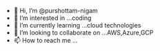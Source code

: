 - 👋 Hi, I’m @purshottam-nigam
- 👀 I’m interested in ...coding
- 🌱 I’m currently learning ...cloud technologies
- 💞️ I’m looking to collaborate on ...AWS,Azure,GCP
- 📫 How to reach me ...

<!---
purshottam-nigam/purshottam-nigam is a ✨ special ✨ repository because its `README.md` (this file) appears on your GitHub profile.
You can click the Preview link to take a look at your changes.
--->
